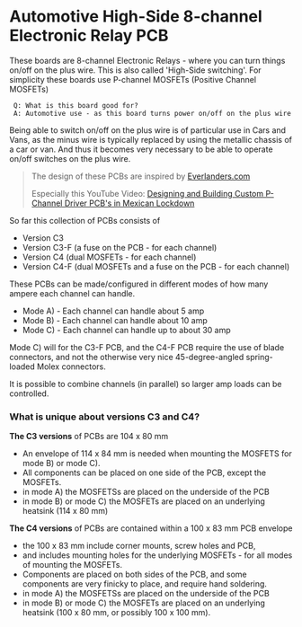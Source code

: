 # Automotive High-Side 8-channel Electronic Relay PCB
These boards are 8-channel Electronic Relays - where you can turn things on/off on the plus wire. This is also called 'High-Side switching'. For simplicity these boards use P-channel MOSFETs (Positive Channel MOSFETs)

```
 Q: What is this board good for?
 A: Automotive use - as this board turns power on/off on the plus wire
```

Being able to switch on/off on the plus wire is of particular use in Cars and Vans, as the minus wire is typically replaced by using the metallic chassis of a car or van. And thus it becomes very necessary to be able to operate on/off switches on the plus wire. 

> The design of these PCBs are inspired by [Everlanders.com](https://everlanders.com/)
> 
> Especially this YouTube Video: [Designing and Building Custom P-Channel Driver PCB's in Mexican Lockdown](https://www.youtube.com/watch?v=AL1_fvPZXMk&t=2029s&ab_channel=Everlanders)

So far this collection of PCBs consists of 
 - Version C3
 - Version C3-F (a fuse on the PCB - for each channel)
 - Version C4 (dual MOSFETs - for each channel) 
 - Version C4-F (dual MOSFETs and a fuse on the PCB - for each channel)


These PCBs can be made/configured in different modes of how many ampere each channel can handle. 

 - Mode A) - Each channel can handle about 5 amp
 - Mode B) - Each channel can handle about 10 amp 
 - Mode C) - Each channel can handle up to about 30 amp 
 
 Mode C) will for the C3-F PCB, and the C4-F PCB require the use of blade connectors, and not the otherwise very nice 45-degree-angled spring-loaded Molex connectors.

It is possible to combine channels (in parallel) so larger amp loads can be controlled. 


### What is unique about versions C3 and C4?
**The C3 versions** of PCBs are 104 x 80 mm
 - An envelope of 114 x 84 mm is needed when mounting the MOSFETS for mode B) or mode C). 
 - All components can be placed on one side of the PCB, except the MOSFETs. 
 - in mode A) the MOSFETSs are placed on the underside of the PCB
 - in mode B) or mode C) the MOSFETs are placed on an underlying heatsink (114 x 80 mm)

**The C4 versions** of PCBs are contained within a 100 x 83 mm PCB envelope 
 - the 100 x 83 mm include corner mounts, screw holes and PCB, 
 - and includes mounting holes for the underlying MOSFETs - for all modes of mounting the MOSFETs. 
 - Components are placed on both sides of the PCB, and some components are very finicky to place, and require hand soldering.
 - in mode A) the MOSFETSs are placed on the underside of the PCB
 - in mode B) or mode C) the MOSFETs are placed on an underlying heatsink (100 x 80 mm, or possibly 100 x 100 mm).
